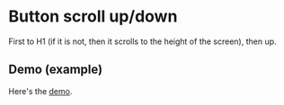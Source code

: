 # Button scroll up/down
First to H1 (if it is not, then it scrolls to the height of the screen), then up.

## Demo (example)
Here's the [demo](https://servibilis.github.io/button-up-down/index.html).
